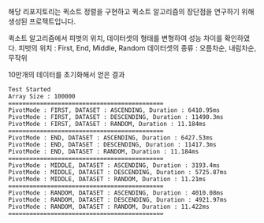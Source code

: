 해당 리포지토리는 퀵소트 정렬을 구현하고
퀵소트 알고리즘의 장단점을 연구하기 위해 생성된 프로젝트입니다.

퀵소트 알고리즘에서 피벗의 위치, 데이터셋의 형태를 변형하여 성능 차이를 확인하였다.
피벗의 위치 : First, End, Middle, Random
데이터셋의 종류 : 오름차순, 내림차순, 무작위

10만개의 데이터를 초기화해서 얻은 결과

```
Test Started
Array Size : 100000
============================================
PivotMode : FIRST, DATASET : ASCENDING, Duration : 6410.95ms
PivotMode : FIRST, DATASET : DESCENDING, Duration : 11490.3ms
PivotMode : FIRST, DATASET : RANDOM, Duration : 11.184ms
============================================
PivotMode : END, DATASET : ASCENDING, Duration : 6427.53ms
PivotMode : END, DATASET : DESCENDING, Duration : 11417.3ms
PivotMode : END, DATASET : RANDOM, Duration : 11.184ms
============================================
PivotMode : MIDDLE, DATASET : ASCENDING, Duration : 3193.4ms
PivotMode : MIDDLE, DATASET : DESCENDING, Duration : 5725.87ms
PivotMode : MIDDLE, DATASET : RANDOM, Duration : 11.21ms
============================================
PivotMode : RANDOM, DATASET : ASCENDING, Duration : 4010.08ms
PivotMode : RANDOM, DATASET : DESCENDING, Duration : 4921.97ms
PivotMode : RANDOM, DATASET : RANDOM, Duration : 11.422ms
============================================
```






